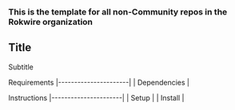### This is the template for all non-Community repos in the Rokwire organization

## Title
Subtitle  

Requirements
|----------------------|
|     Dependencies     |

Instructions
|----------------------|
|     Setup            |
|     Install          |

